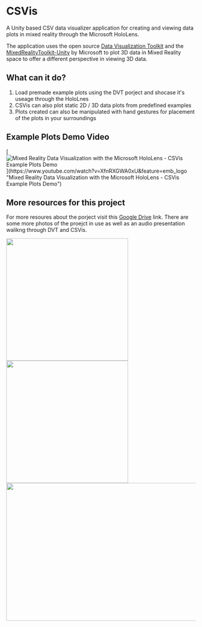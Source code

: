 # CSVis
  A Unity based CSV data visualizer application for creating and viewing data plots in mixed reality through the Microsoft HoloLens. 

  The application uses the open source [Data Visualization Toolkit](https://github.com/jman19/DataVisualizationPlotter) and the 
  [MixedRealityToolkit-Unity](https://github.com/Microsoft/MixedRealityToolkit-Unity/releases) by Microsoft to plot 3D data in Mixed Reality space to offer a different perspective in viewing 3D data.

## What can it do?
  1. Load premade example plots using the DVT porject and shocase it's useage through the HoloLnes
  1. CSVis can also plot static 2D / 3D data plots from predefined examples
  1. Plots created can also be manipulated with hand gestures for placement of the plots in your surroundings

## Example Plots Demo Video 
[![Mixed Reality Data Visualization with the Microsoft HoloLens - CSVis Example Plots Demo](https://drive.google.com/uc?export=view&id=1ddis5XHyjW5PkqGToPOft4UA8VKM8Q1_)](https://www.youtube.com/watch?v=XfnRXGWA0xU&feature=emb_logo "Mixed Reality Data Visualization with the Microsoft HoloLens - CSVis Example Plots Demo")

## More resources for this project
For more resoures about the porject visit this [Google Drive](https://drive.google.com/drive/folders/1uR_geAFZh6MCw09Hn5HQ2a-pCLXNhcbJ) link. There are some more photos of the proejct in use as well as an audio presentation walikng through DVT and CSVis.

<img src="https://drive.google.com/uc?export=view&id=1lpKk50SAtJua7aTXjZIjxFm3-u5xWURy" width="324" height="324"><img src="https://drive.google.com/uc?export=view&id=1dcrBGJJuDMUfmbMHWp6N5cIAIXo0AWJa" width="324" height="324">
<img src="https://drive.google.com/uc?export=view&id=1lYcBgC88Ygw4kSnjwQG0u-W_j6Bf8riz" width="648" height="365">





